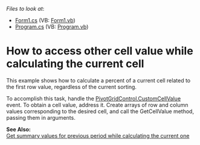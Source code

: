 <!-- default file list -->
*Files to look at*:

* [Form1.cs](./CS/WindowsApplication3/Form1.cs) (VB: [Form1.vb](./VB/WindowsApplication3/Form1.vb))
* [Program.cs](./CS/WindowsApplication3/Program.cs) (VB: [Program.vb](./VB/WindowsApplication3/Program.vb))
<!-- default file list end -->
# How to access other cell value while calculating the current cell


<p>This example shows how to calculate a percent of a current cell related to the first row value, regardless of the current sorting.</p>
<p>To accomplish this task, handle the <a href="http://documentation.devexpress.com/#WindowsForms/DevExpressXtraPivotGridPivotGridControl_CustomCellValuetopic">PivotGridControl.CustomCellValue</a> event. To obtain a cell value, address it. Create arrays of row and column values corresponding to the desired cell, and call the GetCellValue method, passing them in arguments.</p>
<p><strong>See Also:</strong><br /> <a href="https://www.devexpress.com/Support/Center/p/E2125">Get summary values for previous period while calculating the current one</a></p>

<br/>



